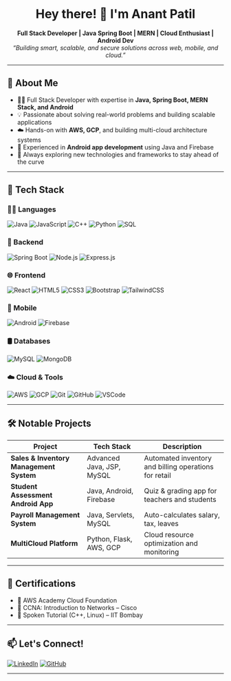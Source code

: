 <h1 align="center">Hey there! 👋 I'm Anant Patil</h1>
<p align="center">
  <b>Full Stack Developer | Java Spring Boot | MERN | Cloud Enthusiast | Android Dev</b><br>
  <i>“Building smart, scalable, and secure solutions across web, mobile, and cloud.”</i>
</p>

---

## 🚀 About Me

- 👨‍💻 Full Stack Developer with expertise in **Java, Spring Boot, MERN Stack, and Android**
- 💡 Passionate about solving real-world problems and building scalable applications
- ☁️ Hands-on with **AWS, GCP**, and building multi-cloud architecture systems
- 📱 Experienced in **Android app development** using Java and Firebase
- 💬 Always exploring new technologies and frameworks to stay ahead of the curve

---

## 🔧 Tech Stack

### 👨‍💻 Languages
![Java](https://img.shields.io/badge/Java-%23ED8B00.svg?style=for-the-badge&logo=java&logoColor=white)
![JavaScript](https://img.shields.io/badge/JavaScript-F7DF1E?style=for-the-badge&logo=javascript&logoColor=black)
![C++](https://img.shields.io/badge/C++-00599C?style=for-the-badge&logo=c%2B%2B&logoColor=white)
![Python](https://img.shields.io/badge/Python-3776AB?style=for-the-badge&logo=python&logoColor=white)
![SQL](https://img.shields.io/badge/SQL-4479A1?style=for-the-badge&logo=mysql&logoColor=white)

### 🧩 Backend
![Spring Boot](https://img.shields.io/badge/Spring_Boot-6DB33F?style=for-the-badge&logo=spring-boot&logoColor=white)
![Node.js](https://img.shields.io/badge/Node.js-339933?style=for-the-badge&logo=nodedotjs&logoColor=white)
![Express.js](https://img.shields.io/badge/Express.js-404D59?style=for-the-badge)

### 🌐 Frontend
![React](https://img.shields.io/badge/React-20232A?style=for-the-badge&logo=react&logoColor=61DAFB)
![HTML5](https://img.shields.io/badge/HTML5-E34F26?style=for-the-badge&logo=html5&logoColor=white)
![CSS3](https://img.shields.io/badge/CSS3-1572B6?style=for-the-badge&logo=css3&logoColor=white)
![Bootstrap](https://img.shields.io/badge/Bootstrap-563D7C?style=for-the-badge&logo=bootstrap&logoColor=white)
![TailwindCSS](https://img.shields.io/badge/Tailwind_CSS-38B2AC?style=for-the-badge&logo=tailwind-css&logoColor=white)

### 📱 Mobile
![Android](https://img.shields.io/badge/Android-3DDC84?style=for-the-badge&logo=android&logoColor=white)
![Firebase](https://img.shields.io/badge/Firebase-FFCA28?style=for-the-badge&logo=firebase&logoColor=black)

### 🛢️ Databases
![MySQL](https://img.shields.io/badge/MySQL-00758F?style=for-the-badge&logo=mysql&logoColor=white)
![MongoDB](https://img.shields.io/badge/MongoDB-4EA94B?style=for-the-badge&logo=mongodb&logoColor=white)

### ☁️ Cloud & Tools
![AWS](https://img.shields.io/badge/AWS-232F3E?style=for-the-badge&logo=amazon-aws&logoColor=white)
![GCP](https://img.shields.io/badge/GCP-4285F4?style=for-the-badge&logo=googlecloud&logoColor=white)
![Git](https://img.shields.io/badge/Git-F05032?style=for-the-badge&logo=git&logoColor=white)
![GitHub](https://img.shields.io/badge/GitHub-181717?style=for-the-badge&logo=github&logoColor=white)
![VSCode](https://img.shields.io/badge/VS%20Code-007ACC?style=for-the-badge&logo=visual-studio-code&logoColor=white)

---

## 🛠 Notable Projects

| Project | Tech Stack | Description |
|--------|------------|-------------|
| **Sales & Inventory Management System** | Advanced Java, JSP, MySQL | Automated inventory and billing operations for retail |
| **Student Assessment Android App** | Java, Android, Firebase | Quiz & grading app for teachers and students |
| **Payroll Management System** | Java, Servlets, MySQL | Auto-calculates salary, tax, leaves |
| **MultiCloud Platform** | Python, Flask, AWS, GCP | Cloud resource optimization and monitoring |

---

## 📜 Certifications

- 🏅 AWS Academy Cloud Foundation  
- 🏅 CCNA: Introduction to Networks – Cisco  
- 🏅 Spoken Tutorial (C++, Linux) – IIT Bombay  

---


## 📫 Let's Connect!

[![LinkedIn](https://img.shields.io/badge/LinkedIn-0A66C2?style=for-the-badge&logo=linkedin&logoColor=white)](https://www.linkedin.com/in/anantpatil146)
[![GitHub](https://img.shields.io/badge/GitHub-333?style=for-the-badge&logo=github&logoColor=white)](https://github.com/anantpatil146)

---


